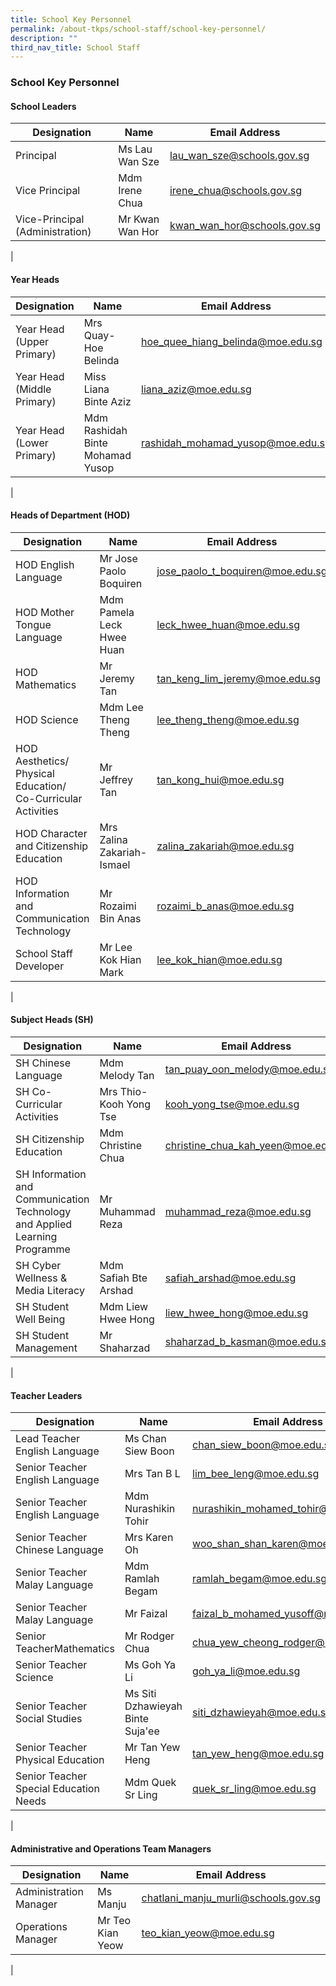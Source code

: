 ```yaml
---
title: School Key Personnel
permalink: /about-tkps/school-staff/school-key-personnel/
description: ""
third_nav_title: School Staff
---
```

### **School Key Personnel**

#### **School Leaders**

| Designation | Name | Email Address |
|---|---|---|
| Principal | Ms Lau Wan Sze | [lau\_wan\_sze@schools.gov.sg](mailto:lau\_wan\_sze@schools.gov.sg) |
| Vice Principal | Mdm Irene Chua | [irene\_chua@schools.gov.sg](mailto:irene\_chua@schools.gov.sg) |
| Vice-Principal (Administration) | Mr Kwan Wan Hor | [kwan\_wan\_hor@schools.gov.sg](mailto:kwan\_wan\_hor@schools.gov.sg) |
|

#### **Year Heads**

| Designation | Name | Email Address |
|---|---|---|
| Year Head<br>(Upper Primary) |  Mrs Quay-Hoe Belinda |  [hoe_quee_hiang_belinda@moe.edu.sg](mailto:hoe_quee_hiang_belinda@moe.edu.sg) |
| Year Head <br>(Middle Primary) |  Miss Liana Binte Aziz |  [liana_aziz@moe.edu.sg](mailto:liana_aziz@moe.edu.sg) |
| Year Head <br>(Lower Primary) |  Mdm Rashidah Binte  Mohamad Yusop |  [rashidah_mohamad_yusop@moe.edu.sg](mailto:rashidah_mohamad_yusop@moe.edu.sg) |
|

#### **Heads of Department (HOD)**

| Designation | Name | Email Address |
|---|---|---|
|  HOD English Language<br> |  Mr Jose Paolo Boquiren <br> |  [jose_paolo_t_boquiren@moe.edu.sg](mailto:jose_paolo_t_boquiren@moe.edu.sg)<br>  |
| HOD Mother Tongue Language |  Mdm Pamela Leck Hwee Huan |  [leck_hwee_huan@moe.edu.sg](mailto:leck_hwee_huan@moe.edu.sg) |
| HOD Mathematics |  Mr Jeremy Tan |  [tan_keng_lim_jeremy@moe.edu.sg](mailto:tan_keng_lim_jeremy@moe.edu.sg) |
| HOD Science |  Mdm Lee Theng Theng |  [lee_theng_theng@moe.edu.sg](mailto:lee_theng_theng@moe.edu.sg) |
| HOD Aesthetics/ Physical Education/ <br>Co-Curricular Activities |  Mr Jeffrey Tan |  [tan_kong_hui@moe.edu.sg](mailto:tan_kong_hui@moe.edu.sg) |
| HOD Character and Citizenship Education |  Mrs Zalina Zakariah-Ismael |  [zalina_zakariah@moe.edu.sg](mailto:zalina_zakariah@moe.edu.sg) |
| HOD Information and Communication Technology |  Mr Rozaimi Bin Anas |  [rozaimi_b_anas@moe.edu.sg](mailto:rozaimi_b_anas@moe.edu.sg) |
| School Staff Developer |  Mr Lee Kok Hian Mark |  [lee_kok_hian@moe.edu.sg](mailto:lee_kok_hian@moe.edu.sg) |
|

#### **Subject Heads (SH)**

| Designation | Name | Email Address |
|---|---|---|
| SH Chinese Language |  Mdm Melody Tan |  [tan_puay_oon_melody@moe.edu.sg](mailto:tan_puay_oon_melody@moe.edu.sg) |
| SH Co-Curricular Activities |  Mrs Thio-Kooh Yong Tse |  [kooh_yong_tse@moe.edu.sg](mailto:kooh_yong_tse@moe.edu.sg) |
| SH Citizenship Education |  Mdm Christine Chua |  [christine_chua_kah_yeen@moe.edu.sg](mailto:christine_chua_kah_yeen@moe.edu.sg) |
| SH Information and Communication Technology and Applied Learning Programme |  Mr Muhammad Reza |  [muhammad_reza@moe.edu.sg](mailto:muhammad_reza@moe.edu.sg) |
| SH Cyber Wellness & Media Literacy |  Mdm Safiah Bte Arshad |  [safiah_arshad@moe.edu.sg](mailto:safiah_arshad@moe.edu.sg) |
| SH Student Well Being |  Mdm Liew Hwee Hong |  [liew_hwee_hong@moe.edu.sg](mailto:liew_hwee_hong@moe.edu.sg) |
| SH Student Management |  Mr Shaharzad |  [shaharzad_b_kasman@moe.edu.sg](mailto:shaharzad_b_kasman@moe.edu.sg) |
|

#### **Teacher Leaders**

| Designation | Name | Email Address |
|---|---|---|
| Lead Teacher<br>English Language |  Ms Chan Siew Boon |  [chan_siew_boon@moe.edu.sg](mailto:chan_siew_boon@moe.edu.sg) |
| Senior Teacher<br>English Language |  Mrs Tan B L |  [lim_bee_leng@moe.edu.sg](mailto:lim_bee_leng@moe.edu.sg) |
| Senior Teacher<br>English Language |  Mdm Nurashikin Tohir |  [nurashikin_mohamed_tohir@moe.edu.sg](mailto:nurashikin_mohamed_tohir@moe.edu.sg) |
|Senior Teacher<br>Chinese Language |  Mrs Karen Oh |  [woo_shan_shan_karen@moe.edu.sg](mailto:woo_shan_shan_karen@moe.edu.sg) |
| Senior Teacher<br>Malay Language<br>  |  Mdm Ramlah Begam  |  [ramlah_begam@moe.edu.sg](mailto:ramlah_begam@moe.edu.sg)  |
| Senior Teacher<br>Malay Language |  Mr Faizal |  [faizal_b_mohamed_yusoff@moe.edu.sg](mailto:faizal_b_mohamed_yusoff@moe.edu.sg) |
| Senior TeacherMathematics |  Mr Rodger Chua |  [chua_yew_cheong_rodger@moe.edu.sg](mailto:chua_yew_cheong_rodger@moe.edu.sg) |
| Senior Teacher<br>Science |  Ms Goh Ya Li |  [goh_ya_li@moe.edu.sg](mailto:goh_ya_li@moe.edu.sg) |
|  Senior Teacher<br>Social Studies |  Ms Siti Dzhawieyah Binte Suja'ee |  [siti_dzhawieyah@moe.edu.sg](mailto:siti_dzhawieyah@moe.edu.sg)  |
| Senior Teacher<br>Physical Education |  Mr Tan Yew Heng |  [tan_yew_heng@moe.edu.sg](mailto:tan_yew_heng@moe.edu.sg) |
| Senior Teacher<br>Special Education Needs |  Mdm Quek Sr Ling |  [quek_sr_ling@moe.edu.sg](mailto:quek_sr_ling@moe.edu.sg) |
|

#### **Administrative and Operations Team Managers**

| Designation | Name | Email Address |
|---|---|---|
| Administration Manager |  Ms Manju |  [chatlani_manju_murli@schools.gov.sg](mailto:chatlani_manju_murli@schools.gov.sg) |
| Operations Manager |  Mr Teo Kian Yeow |  [teo_kian_yeow@moe.edu.sg](mailto:teo_kian_yeow@moe.edu.sg) |
|
